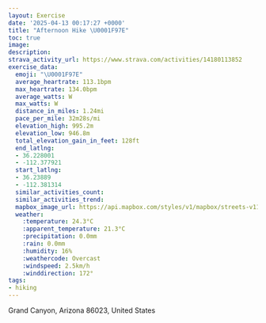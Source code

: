 ```yaml
---
layout: Exercise
date: '2025-04-13 00:17:27 +0000'
title: "Afternoon Hike \U0001F97E"
toc: true
image:
description:
strava_activity_url: https://www.strava.com/activities/14180113852
exercise_data:
  emoji: "\U0001F97E"
  average_heartrate: 113.1bpm
  max_heartrate: 134.0bpm
  average_watts: W
  max_watts: W
  distance_in_miles: 1.24mi
  pace_per_mile: 32m28s/mi
  elevation_high: 995.2m
  elevation_low: 946.8m
  total_elevation_gain_in_feet: 128ft
  end_latlng:
  - 36.228001
  - -112.377921
  start_latlng:
  - 36.23889
  - -112.381314
  similar_activities_count:
  similar_activities_trend:
  mapbox_image_url: https://api.mapbox.com/styles/v1/mapbox/streets-v11/static/path-5+787af2-1.0(gyd%7CEdd%7ClT%40IAc%40%40%5DOo%40D_%40JUTEXBd%40Xh%40JHFNG%60%40LPNV%3FFBPSRMLCNAHDL%3FJGfAOPJXOAQBQPq%40RELBJ%3FNFR%40j%40a%40RWNGHIVERRANLXBPl%40GNML%3FFGHC%5C%3FVRJZLVB%40DCJ%40ZA%5CVH%40JHF%40V%5CPh%40DBRC%60%40HZLRDRJ%5CVPXDRNJNFRRJC%40CB%3FJPJBHJHDREDYHALL%40H%40AHh%40LBFQJMDy%40Gk%40Sy%40%3FUD%5BDMDCL%3F%60%40OJi%40TYPe%40LKDi%40JS),pin-s-s+e5b22e(-112.37971,36.23844),pin-s-f+89ae00(-112.37800000000001,36.23062999999996)/auto/800x800?access_token=pk.eyJ1Ijoiam9zaGJlY2ttYW4iLCJhIjoiY205eWR2aDd1MWZ6djJrbXc4a3M0bWZleiJ9.XiG9OWkNcZk2QzjJbxLB4A
  weather:
    :temperature: 24.3°C
    :apparent_temperature: 21.3°C
    :precipitation: 0.0mm
    :rain: 0.0mm
    :humidity: 16%
    :weathercode: Overcast
    :windspeed: 2.5km/h
    :winddirection: 172°
tags:
- hiking
---
```

Grand Canyon, Arizona 86023, United States
